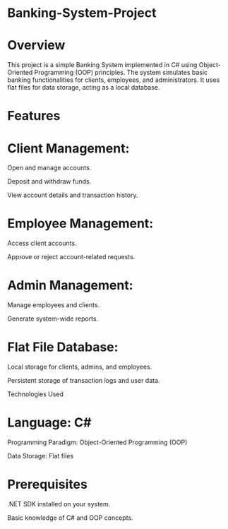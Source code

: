 # Banking-System-Project

# Overview

This project is a simple Banking System implemented in C# using Object-Oriented Programming (OOP) principles. The system simulates basic banking functionalities for clients, employees, and administrators. It uses flat files for data storage, acting as a local database.

# Features

# Client Management:

Open and manage accounts.

Deposit and withdraw funds.

View account details and transaction history.

# Employee Management:

Access client accounts.

Approve or reject account-related requests.

# Admin Management:

Manage employees and clients.

Generate system-wide reports.

# Flat File Database:

Local storage for clients, admins, and employees.

Persistent storage of transaction logs and user data.

Technologies Used

# Language: C#

Programming Paradigm: Object-Oriented Programming (OOP)

Data Storage: Flat files

# Prerequisites

.NET SDK installed on your system.

Basic knowledge of C# and OOP concepts.

